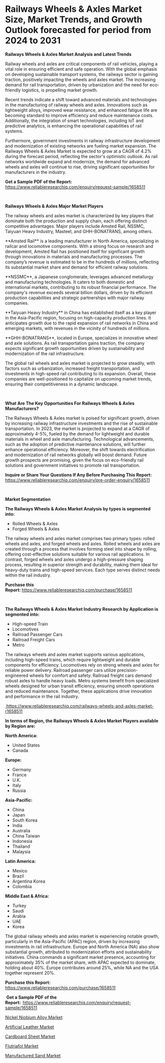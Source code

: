 <p><h1>Railways Wheels & Axles Market Size, Market Trends, and Growth Outlook forecasted for period from 2024 to 2031</h1></p><p><strong>Railways Wheels & Axles Market Analysis and Latest Trends</strong></p>
<p><p>Railway wheels and axles are critical components of rail vehicles, playing a vital role in ensuring efficient and safe operation. With the global emphasis on developing sustainable transport systems, the railways sector is gaining traction, positively impacting the wheels and axles market. The increasing demand for rail transportation, driven by urbanization and the need for eco-friendly logistics, is propelling market growth.</p><p>Recent trends indicate a shift toward advanced materials and technologies in the manufacturing of railway wheels and axles. Innovations such as lightweight alloys, improved wear resistance, and enhanced fatigue life are becoming standard to improve efficiency and reduce maintenance costs. Additionally, the integration of smart technologies, including IoT and predictive analytics, is enhancing the operational capabilities of rail systems.</p><p>Furthermore, government investments in railway infrastructure development and modernization of existing networks are fueling market expansion. The Railways Wheels & Axles Market is expected to grow at a CAGR of 4.2% during the forecast period, reflecting the sector's optimistic outlook. As rail networks worldwide expand and modernize, the demand for advanced wheels and axles will continue to rise, driving significant opportunities for manufacturers in the industry.</p></p>
<p><strong>Get a Sample PDF of the Report:&nbsp;</strong> <a href="https://www.reliableresearchiq.com/enquiry/request-sample/1658511?utm_campaign=1159&utm_medium=2&utm_source=Github&utm_content=ia&utm_term=09122024&utm_id=railways-wheels-axles">https://www.reliableresearchiq.com/enquiry/request-sample/1658511</a></p>
<p>&nbsp;</p>
<p><strong>Railways Wheels & Axles Major Market Players</strong></p>
<p><p>The railway wheels and axles market is characterized by key players that dominate both the production and supply chain, each offering distinct competitive advantages. Major players include Amsted Rail, NSSMC, Taiyuan Heavy Industry, Masteel, and GHH-BONATRANS, among others.</p><p>**Amsted Rail** is a leading manufacturer in North America, specializing in railcar and locomotive components. With a strong focus on research and development, Amsted Rail has positioned itself for significant growth through innovations in materials and manufacturing processes. The company’s revenue is estimated to be in the hundreds of millions, reflecting its substantial market share and demand for efficient railway solutions.</p><p>**NSSMC**, a Japanese conglomerate, leverages advanced metallurgy and manufacturing technologies. It caters to both domestic and international markets, contributing to its robust financial performance. The company's revenue exceeds several billion dollars, driven by its efficient production capabilities and strategic partnerships with major railway companies.</p><p>**Taiyuan Heavy Industry** in China has established itself as a key player in the Asia-Pacific region, focusing on high-capacity production lines. It anticipates growth due to the rapid expansion of rail networks in China and emerging markets, with revenues in the vicinity of hundreds of millions.</p><p>**GHH-BONATRANS**, located in Europe, specializes in innovative wheel and axle solutions. As rail transportation gains traction, the company expects significant growth opportunities driven by sustainability and modernization of the rail infrastructure.</p><p>The global rail wheels and axles market is projected to grow steadily, with factors such as urbanization, increased freight transportation, and investments in high-speed rail contributing to its expansion. Overall, these companies are well-positioned to capitalize on upcoming market trends, ensuring their competitiveness in a dynamic landscape.</p></p>
<p>&nbsp;</p>
<p><strong>What Are The Key Opportunities For Railways Wheels & Axles Manufacturers?</strong></p>
<p><p>The Railways Wheels & Axles market is poised for significant growth, driven by increasing railway infrastructure investments and the rise of sustainable transportation. In 2023, the market is projected to expand at a CAGR of approximately 4-5%, fueled by the demand for lightweight and durable materials in wheel and axle manufacturing. Technological advancements, such as the adoption of predictive maintenance solutions, will further enhance operational efficiency. Moreover, the shift towards electrification and modernization of rail networks globally will boost demand. Future growth prospects are promising, given the focus on eco-friendly rail solutions and government initiatives to promote rail transportation.</p></p>
<p><strong>Inquire or Share Your Questions If Any Before Purchasing This Report:</strong> <a href="https://www.reliableresearchiq.com/enquiry/pre-order-enquiry/1658511?utm_campaign=1159&utm_medium=2&utm_source=Github&utm_content=ia&utm_term=09122024&utm_id=railways-wheels-axles">https://www.reliableresearchiq.com/enquiry/pre-order-enquiry/1658511</a></p>
<p>&nbsp;</p>
<p><strong>Market Segmentation</strong></p>
<p><strong>The Railways Wheels & Axles Market Analysis by types is segmented into:</strong></p>
<p><ul><li>Rolled Wheels & Axles</li><li>Forged Wheels & Axles</li></ul></p>
<p><p>The railway wheels and axles market comprises two primary types: rolled wheels and axles, and forged wheels and axles. Rolled wheels and axles are created through a process that involves forming steel into shape by rolling, offering cost-effective solutions suitable for various rail applications. In contrast, forged wheels and axles undergo a high-pressure shaping process, resulting in superior strength and durability, making them ideal for heavy-duty trains and high-speed services. Each type serves distinct needs within the rail industry.</p></p>
<p><strong>Purchase this Report:&nbsp;</strong><a href="https://www.reliableresearchiq.com/purchase/1658511?utm_campaign=1159&utm_medium=2&utm_source=Github&utm_content=ia&utm_term=09122024&utm_id=railways-wheels-axles">https://www.reliableresearchiq.com/purchase/1658511</a></p>
<p>&nbsp;</p>
<p><strong>The Railways Wheels & Axles Market Industry Research by Application is segmented into:</strong></p>
<p><ul><li>High-speed Train</li><li>Locomotives</li><li>Railroad Passenger Cars</li><li>Railroad Freight Cars</li><li>Metro</li></ul></p>
<p><p>The railways wheels and axles market supports various applications, including high-speed trains, which require lightweight and durable components for efficiency. Locomotives rely on strong wheels and axles for reliable power delivery. Railroad passenger cars utilize precision-engineered wheels for comfort and safety. Railroad freight cars demand robust axles to handle heavy loads. Metro systems benefit from specialized wheels designed for urban transit efficiency, ensuring smooth operations and reduced maintenance. Together, these applications drive innovation and performance in the rail industry.</p></p>
<p><a href="https://www.reliableresearchiq.com/railways-wheels-and-axles-market-r1658511?utm_campaign=1159&utm_medium=2&utm_source=Github&utm_content=ia&utm_term=09122024&utm_id=railways-wheels-axles">&nbsp;https://www.reliableresearchiq.com/railways-wheels-and-axles-market-r1658511</a></p>
<p><strong>In terms of Region, the Railways Wheels & Axles Market Players available by Region are:</strong></p>
<p>
    <p> <strong> North America: </strong>
        <ul>
            <li>United States</li>
            <li>Canada</li>
        </ul>
        </p> 
    <p> <strong> Europe: </strong>
        <ul>
            <li>Germany</li>
            <li>France</li>
            <li>U.K.</li>
            <li>Italy</li>
            <li>Russia</li>
        </ul>
        </p> 
    <p> <strong> Asia-Pacific: </strong>
        <ul>
            <li>China</li>
            <li>Japan</li>
            <li>South Korea</li>
            <li>India</li>
            <li>Australia</li>
            <li>China Taiwan</li>
            <li>Indonesia</li>
            <li>Thailand</li>
            <li>Malaysia</li>
        </ul>
        </p> 
    <p> <strong> Latin America: </strong>
        <ul>
            <li>Mexico</li>
            <li>Brazil</li>
            <li>Argentina Korea</li>
            <li>Colombia</li>
        </ul>
        </p> 
    <p> <strong> Middle East & Africa: </strong>
        <ul>
            <li>Turkey</li>
            <li>Saudi</li>
            <li>Arabia</li>
            <li>UAE</li>
            <li>Korea</li>
        </ul>
    </p>
    </p>
<p><p>The global railway wheels and axles market is experiencing notable growth, particularly in the Asia-Pacific (APAC) region, driven by increasing investments in rail infrastructure. Europe and North America (NA) also show substantial growth, attributed to modernization efforts and sustainability initiatives. China commands a significant market presence, accounting for approximately 35% of the market share, with APAC expected to dominate, holding about 40%. Europe contributes around 25%, while NA and the USA together represent 20%.</p></p>
<p><strong>Purchase this Report: </strong><a href="https://www.reliableresearchiq.com/purchase/1658511?utm_campaign=1159&utm_medium=2&utm_source=Github&utm_content=ia&utm_term=09122024&utm_id=railways-wheels-axles">https://www.reliableresearchiq.com/purchase/1658511</a></p>
<p>&nbsp;<strong>Get a Sample PDF of the Report:&nbsp;&nbsp;</strong><a href="https://www.reliableresearchiq.com/enquiry/request-sample/1658511?utm_campaign=1159&utm_medium=2&utm_source=Github&utm_content=ia&utm_term=09122024&utm_id=railways-wheels-axles">https://www.reliableresearchiq.com/enquiry/request-sample/1658511</a></p>
<p><strong></strong></p>
<p><p><a href="https://www.linkedin.com/pulse/nickel-niobium-alloy-market-overview-regional-outlook-competitive-x8bgf?utm_campaign=1159&utm_medium=2&utm_source=Github&utm_content=ia&utm_term=09122024&utm_id=railways-wheels-axles">Nickel Niobium Alloy Market</a></p><p><a href="https://www.linkedin.com/pulse/navigating-global-artificial-leather-market-from-trends-strategy-vnqvf?utm_campaign=1159&utm_medium=2&utm_source=Github&utm_content=ia&utm_term=09122024&utm_id=railways-wheels-axles">Artificial Leather Market</a></p><p><a href="https://www.linkedin.com/pulse/projected-market-growth-cardboard-sheet-126-cagr-from-2024-2031-lnrff?utm_campaign=1159&utm_medium=2&utm_source=Github&utm_content=ia&utm_term=09122024&utm_id=railways-wheels-axles">Cardboard Sheet Market</a></p><p><a href="https://www.linkedin.com/pulse/flutriafol-market-analysis-striking-cagr-142-from-2024-2031-wonqf?utm_campaign=1159&utm_medium=2&utm_source=Github&utm_content=ia&utm_term=09122024&utm_id=railways-wheels-axles">Flutriafol Market</a></p><p><a href="https://www.linkedin.com/pulse/manufactured-sand-market-insights-size-share-growth-drivers-restraints-eetyf?utm_campaign=1159&utm_medium=2&utm_source=Github&utm_content=ia&utm_term=09122024&utm_id=railways-wheels-axles">Manufactured Sand Market</a></p></p>